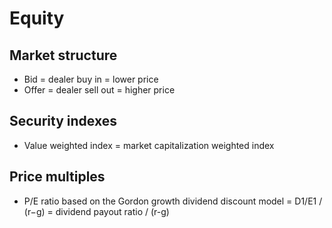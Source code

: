 # Equity
## Market structure
- Bid = dealer buy in = lower price
- Offer = dealer sell out = higher price
## Security indexes
- Value weighted index = market capitalization weighted index
## Price multiples
- P/E ratio based on the Gordon growth dividend discount model = D1/E1 / (r−g) = dividend payout ratio / (r-g)